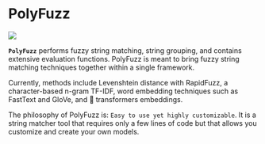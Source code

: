 # PolyFuzz
<img src="logo.png">

**`PolyFuzz`** performs fuzzy string matching, string grouping, and contains extensive evaluation functions. 
PolyFuzz is meant to bring fuzzy string matching techniques together within a single framework.

Currently, methods include Levenshtein distance with RapidFuzz, a character-based n-gram TF-IDF, word embedding
techniques such as FastText and GloVe, and 🤗 transformers embeddings. 

The philosophy of PolyFuzz is: `Easy to use yet highly customizable`. It is a string matcher tool that requires only 
a few lines of code but that allows you customize and create your own models. 